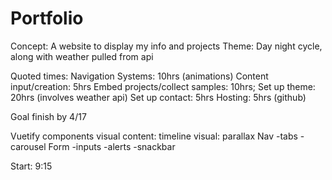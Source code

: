 # Portfolio

Concept: A website to display my info and projects
Theme: Day night cycle, along with weather pulled from api

Quoted times:
Navigation Systems: 10hrs (animations)
Content input/creation: 5hrs
Embed projects/collect samples: 10hrs;
Set up theme: 20hrs (involves weather api)
Set up contact: 5hrs
Hosting: 5hrs (github)

Goal finish by 4/17

Vuetify components
visual content: 
timeline
visual:
parallax
Nav
-tabs
-carousel
Form
-inputs
-alerts
-snackbar

Start: 9:15

